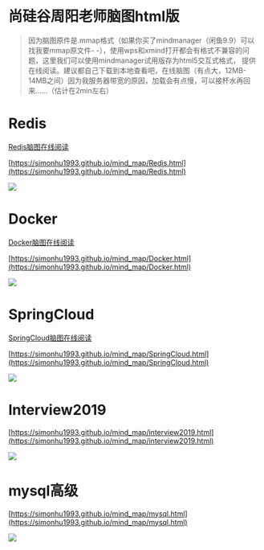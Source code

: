 # 尚硅谷周阳老师脑图html版


> 因为脑图原件是.mmap格式（如果你买了mindmanager（闲鱼9.9）可以找我要mmap原文件- -），使用wps和xmind打开都会有格式不兼容的问题，这里我们可以使用mindmanager试用版存为html5交互式格式，
提供在线阅读。建议都自己下载到本地查看吧，在线脑图（有点大，12MB-14MB之间）因为我服务器带宽的原因，加载会有点慢，可以接杯水再回来……（估计在2min左右）
# Redis #
[Redis脑图在线阅读](http://106.15.178.250:8082/naotu/Redis.html "Redis脑图在线阅读")

[https://simonhu1993.github.io/mind_map/Redis.html](https://simonhu1993.github.io/mind_map/Redis.html)

![](https://simonhu1993.github.io/mind_map/Redis.png)


# Docker #
[Docker脑图在线阅读](http://106.15.178.250:8082/naotu/Docker.html "Docker脑图在线阅读")

[https://simonhu1993.github.io/mind_map/Docker.html](https://simonhu1993.github.io/mind_map/Docker.html)

![](https://simonhu1993.github.io/mind_map/Docker.png)
 

# SpringCloud #
[SpringCloud脑图在线阅读](http://106.15.178.250:8082/naotu/SpringCloud.html "SpringCloud脑图在线阅读")

[https://simonhu1993.github.io/mind_map/SpringCloud.html](https://simonhu1993.github.io/mind_map/SpringCloud.html)

![](https://simonhu1993.github.io/mind_map/SpringCloud.png)

# Interview2019 #
[https://simonhu1993.github.io/mind_map/interview2019.html](https://simonhu1993.github.io/mind_map/interview2019.html)

![](https://simonhu1993.github.io/mind_map/interview.png)

# mysql高级 #
[https://simonhu1993.github.io/mind_map/mysql.html](https://simonhu1993.github.io/mind_map/mysql.html)

![](https://simonhu1993.github.io/mind_map/mysql.png)



